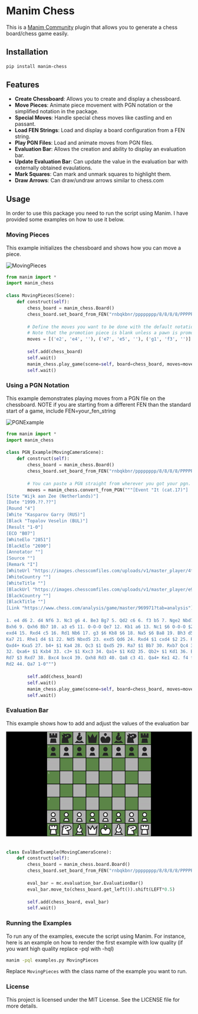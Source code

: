 # Manim Chess

This is a [Manim Community](https://www.manim.community/) plugin that allows you to generate a chess board/chess game easily.


## Installation

```bash
pip install manim-chess
```

## Features

- **Create Chessboard**: Allows you to create and display a chessboard.
- **Move Pieces**: Animate piece movement with PGN notation or the simplified notation in the package.
- **Special Moves**: Handle special chess moves like castling and en passant.
- **Load FEN Strings**: Load and display a board configuration from a FEN string.
- **Play PGN Files**: Load and animate moves from PGN files.
- **Evaluation Bar**: Allows the creation and ability to display an evaluation bar.
- **Update Evaluation Bar**: Can update the value in the evaluation bar with externally obtained evaulations.
- **Mark Squares**: Can mark and unmark squares to highlight them.
- **Draw Arrows**: Can draw/undraw arrows similar to chess.com

## Usage

In order to use this package you need to run the script using Manim. I have provided some examples on how to use it
below.


### Moving Pieces
This example initializes the chessboard and shows how you can move a piece.

![MovingPieces](https://github.com/swoyer2/manim_chess/blob/main/gifs/moving_pieces.gif)


```python
from manim import *
import manim_chess

class MovingPieces(Scene):
    def construct(self):
        chess_board = manim_chess.Board()
        chess_board.set_board_from_FEN("rnbqkbnr/pppppppp/8/8/8/8/PPPPPPPP/RNBQKBNR w KQkq - 0 1") # Also can set the default board with no arguments

        # Define the moves you want to be done with the default notation (starting_square, ending_square, promotion_piece)
        # Note that the promotion piece is blank unless a pawn is promoting
        moves = [('e2', 'e4', ''), ('e7', 'e5', ''), ('g1', 'f3', '')]

        self.add(chess_board)
        self.wait()
        manim_chess.play_game(scene=self, board=chess_board, moves=moves)
        self.wait()
```

### Using a PGN Notation
This example demonstrates playing moves from a PGN file on the chessboard. NOTE if you are starting from a different FEN than the standard start of a game, include FEN=your_fen_string

![PGNExample](https://github.com/swoyer2/manim_chess/blob/main/gifs/PGN_example.gif)


```python
from manim import *
import manim_chess

class PGN_Example(MovingCameraScene):
    def construct(self):
        chess_board = manim_chess.Board()
        chess_board.set_board_from_FEN("rnbqkbnr/pppppppp/8/8/8/8/PPPPPPPP/RNBQKBNR w KQkq - 0 1") # Also can set the default board with no arguments

        # You can paste a PGN straight from wherever you got your pgn. Just make it a multiline string with """PGN"""
        moves = manim_chess.convert_from_PGN("""[Event "It (cat.17)"]
[Site "Wijk aan Zee (Netherlands)"]
[Date "1999.??.??"]
[Round "4"]
[White "Kasparov Garry (RUS)"]
[Black "Topalov Veselin (BUL)"]
[Result "1-0"]
[ECO "B07"]
[WhiteElo "2851"]
[BlackElo "2690"]
[Annotator ""]
[Source ""]
[Remark "I"]
[WhiteUrl "https://images.chesscomfiles.com/uploads/v1/master_player/4fe1281a-a9df-11e8-8450-4ff4fd58ed06.bb91bfe2.50x50o.77b8f8a95e5e.jpeg"]
[WhiteCountry ""]
[WhiteTitle ""]
[BlackUrl "https://images.chesscomfiles.com/uploads/v1/master_player/e9640f50-c002-11e8-b93d-e56e1835faa8.4a751865.50x50o.dd0ca3584c8b.png"]
[BlackCountry ""]
[BlackTitle ""]
[Link "https://www.chess.com/analysis/game/master/969971?tab=analysis"]

1. e4 d6 2. d4 Nf6 3. Nc3 g6 4. Be3 Bg7 5. Qd2 c6 6. f3 b5 7. Nge2 Nbd7 8. Bh6
Bxh6 9. Qxh6 Bb7 10. a3 e5 11. O-O-O Qe7 12. Kb1 a6 13. Nc1 $6 O-O-O $2 14. Nb3 $6
exd4 15. Rxd4 c5 16. Rd1 Nb6 17. g3 $6 Kb8 $6 18. Na5 $6 Ba8 19. Bh3 d5 20. Qf4+
Ka7 21. Rhe1 d4 $1 22. Nd5 Nbxd5 23. exd5 Qd6 24. Rxd4 $1 cxd4 $2 25. Re7+ $3 Kb6 26.
Qxd4+ Kxa5 27. b4+ $1 Ka4 28. Qc3 $1 Qxd5 29. Ra7 $1 Bb7 30. Rxb7 Qc4 31. Qxf6 Kxa3 $2
32. Qxa6+ $1 Kxb4 33. c3+ $1 Kxc3 34. Qa1+ $1 Kd2 35. Qb2+ $1 Kd1 36. Bf1 $3 Rd2 37.
Rd7 $3 Rxd7 38. Bxc4 bxc4 39. Qxh8 Rd3 40. Qa8 c3 41. Qa4+ Ke1 42. f4 f5 43. Kc1
Rd2 44. Qa7 1-0""")

        self.add(chess_board)
        self.wait()
        manim_chess.play_game(scene=self, board=chess_board, moves=moves)
        self.wait()
```

### Evaluation Bar
This example shows how to add and adjust the values of the evaluation bar

![PGNExample](https://github.com/codevardhan/manim-chess-plugin/blob/main/example/PlayPGNExample.gif?raw=true)


```python

class EvalBarExample(MovingCameraScene):
    def construct(self):
        chess_board = manim_chess.board.Board()
        chess_board.set_board_from_FEN("rnbqkbnr/pppppppp/8/8/8/8/PPPPPPPP/RNBQKBNR w KQkq - 0 1") # Also can set the default board with no arguments

        eval_bar = mc.evaluation_bar.EvaluationBar()
		eval_bar.move_to(chess_board.get_left()).shift(LEFT*0.5)

        self.add(chess_board, eval_bar)
        self.wait()
```

### Running the Examples
To run any of the examples, execute the script using Manim. For instance, here is an example on how to render the first example with low quality (if you want high quality replace -pql with -hql)

```sh
manim -pql examples.py MovingPieces
```

Replace `MovingPieces` with the class name of the example you want to run.

### License
This project is licensed under the MIT License. See the LICENSE file for more details.
